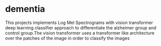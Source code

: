 # dementia
This projects  implements Log Mel Spectrograms with vision transformer deep learning classifier approach to differentiate the alzheimer group and control group.The vision transformer uses a transformer like architecture over the patches of the image in order to classify the images
